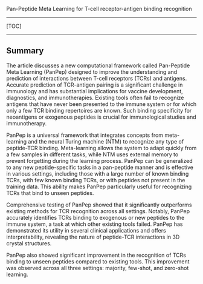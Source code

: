 Pan-Peptide Meta Learning for T-cell receptor-antigen binding recognition

---
[TOC]

---
## Summary
The article discusses a new computational framework called Pan-Peptide Meta Learning (PanPep) designed to improve the understanding and prediction of interactions between T-cell receptors (TCRs) and antigens. Accurate prediction of TCR-antigen pairing is a significant challenge in immunology and has substantial implications for vaccine development, diagnostics, and immunotherapies. Existing tools often fail to recognize antigens that have never been presented to the immune system or for which only a few TCR binding repertoires are known. Such binding specificity for neoantigens or exogenous peptides is crucial for immunological studies and immunotherapy.

PanPep is a universal framework that integrates concepts from meta-learning and the neural Turing machine (NTM) to recognize any type of peptide-TCR binding. Meta-learning allows the system to adapt quickly from a few samples in different tasks, while NTM uses external memory to prevent forgetting during the learning process. PanPep can be generalized to any new peptide-specific tasks in a pan-peptide manner and is effective in various settings, including those with a large number of known binding TCRs, with few known binding TCRs, or with peptides not present in the training data. This ability makes PanPep particularly useful for recognizing TCRs that bind to unseen peptides.

Comprehensive testing of PanPep showed that it significantly outperforms existing methods for TCR recognition across all settings. Notably, PanPep accurately identifies TCRs binding to exogenous or new peptides to the immune system, a task at which other existing tools failed. PanPep has demonstrated its utility in several clinical applications and offers interpretability, revealing the nature of peptide-TCR interactions in 3D crystal structures.

PanPep also showed significant improvement in the recognition of TCRs binding to unseen peptides compared to existing tools. This improvement was observed across all three settings: majority, few-shot, and zero-shot learning.
